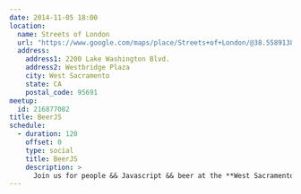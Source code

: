 ```yaml
---
date: 2014-11-05 18:00
location:
  name: Streets of London
  url: "https://www.google.com/maps/place/Streets+of+London/@38.5589138,-121.5036519,14z/data=!3m1!5s0x809ad3e0104545f5:0x7edf0a3ae4cce385!4m5!1m2!2m1!1sstreets+of+london!3m1!1s0x0000000000000000:0x27a2577cf21a1e99"
  address:
    address1: 2200 Lake Washington Blvd.
    address2: Westbridge Plaza
    city: West Sacramento
    state: CA
    postal_code: 95691
meetup:
  id: 216877082
title: BeerJS
schedule:
  - duration: 120
    offset: 0
    type: social
    title: BeerJS
    description: >
      Join us for people && Javascript && beer at the **West Sacramento** Streets of London.
---
```

